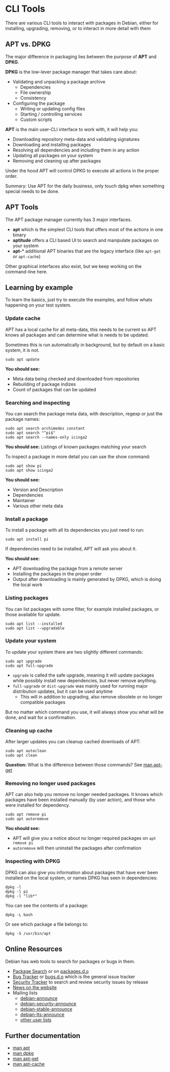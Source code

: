 CLI Tools
=========

There are various CLI tools to interact with packages in Debian, either for installing, upgrading, removing, or
to interact in more detail with them

## APT vs. DPKG

The major difference in packaging lies between the purpose of **APT** and **DPKG**.

**DPKG** is the low-lever package manager that takes care about:

* Validating and unpacking a package archive
    * Dependencies
    * File ownership
    * Consistency
* Configuring the package
    * Writing or updating config files
    * Starting / controlling services
    * Custom scripts

**APT** is the main user-CLI interface to work with, it will help you:

* Downloading repository meta-data and validating signatures
* Downloading and installing packages
* Resolving all dependencies and including them in any action
* Updating all packages on your system
* Removing and cleaning up after packages

Under the hood APT will control DPKG to execute all actions in the proper order.

Summary: Use APT for the daily business, only touch dpkg when something special needs to be done.

## APT Tools

The APT package manager currently has 3 major interfaces.

* **apt** which is the simplest CLI tools that offers most of the actions in one binary
* **aptitude** offers a CLI based UI to search and manipulate packages on your system
* **apt-*** additional APT binaries that are the legacy interface (like `apt-get` or `apt-cache`)

Other graphical interfaces also exist, but we keep working on the command-line here.

## Learning by example

To learn the basics, just try to execute the examples, and follow whats happening on your test system.

### Update cache

APT has a local cache for all meta-data, this needs to be current so APT knows all packages and can determine what
is needs to be updated.

Sometimes this is run automatically in background, but by default on a basic system, it is not.

    sudo apt update

**You should see:**

* Meta data being checked and downloaded from repositories
* Rebuilding of package indizes
* Count of packages that can be updated

### Searching and inspecting

You can search the package meta data, with description, regexp or just the package names:

    sudo apt search archimedes constant
    sudo apt search "^pi$"
    sudo apt search --names-only icinga2

**You should see:** Listings of known packages matching your search

To inspect a package in more detail you can use the show command:

    sudo apt show pi
    sudo apt show icinga2

**You should see:**

* Version and Description
* Dependencies
* Maintainer
* Various other meta data

### Install a package

To install a package with all its dependencies you just need to run:

    sudo apt install pi

If dependencies need to be installed, APT will ask you about it.

**You should see:**

* APT downloading the package from a remote server
* Installing the packages in the proper order
* Output after downloading is mainly generated by DPKG, which is doing the local work

### Listing packages

You can list packages with some filter, for example installed packages, or those available for update.

    sudo apt list --installed
    sudo apt list --upgradable

### Update your system

To update your system there are two slightly different commands:

    sudo apt upgrade
    sudo apt full-upgrade

* `upgrade` is called the safe upgrade, meaning it will update packages while possibly install new dependencies,
  but never remove anything.
* `full-upgrade` or `dist-upgrade` was mainly used for running major distribution updates, but it can be used anytime
    * This will in addition to upgrading, also remove obsolete or no longer compatible packages

But no matter which command you use, it will always show you what will be done, and wait for a confirmation.

### Cleaning up cache

After larger updates you can cleanup cached downloads of APT:

    sudo apt autoclean
    sudo apt clean

**Question:** What is the difference between those commands?
See [man apt-get](https://manpages.debian.org/stable/apt/apt-get.8.de.html)

### Removing no longer used packages

APT can also help you remove no longer needed packages. It knows which packages have been installed manually
(by user action), and those who were installed for dependency.

    sudo apt remove pi
    sudo apt autoremove

**You should see:**

* APT will give you a notice about no longer required packages on `apt remove pi`
* `autoremove` will then uninstall the packages after confirmation

### Inspecting with DPKG

DPKG can also give you information about packages that have ever been installed on the local system,
or names DPKG has seen in dependencies:

    dpkg -l
    dpkg -l pi
    dpkg -l "lib*"

You can see the contents of a package:

    dpkg -L bash

Or see which package a file belongs to:

    dpkg -S /usr/bin/apt

## Online Resources

Debian has web tools to search for packages or bugs in them.

* [Package Search](https://www.debian.org/distrib/packages) or on [packages.d.o](https://packages.debian.org)
* [Bug Tracker](https://www.debian.org/Bugs/) or [bugs.d.o](https://bugs.debian.org) which is the general issue tracker
* [Security Tracker](https://security-tracker.debian.org) to search and review security issues by release
* [News on the website](https://www.debian.org/News/)
* Mailing lists
  * [debian-announce](https://lists.debian.org/debian-announce/)
  * [debian-security-announce](https://lists.debian.org/debian-security-announce/)
  * [debian-stable-announce](https://lists.debian.org/debian-stable-announce/)
  * [debian-lts-announce](https://lists.debian.org/debian-lts-announce/)
  * [other user lists](https://lists.debian.org/users.html)

## Further documentation

* [man apt](https://manpages.debian.org/stable/apt/apt.8.de.html)
* [man dpkg](https://manpages.debian.org/stable/apt/dpkg.8.de.html)
* [man apt-get](https://manpages.debian.org/stable/apt/apt-get.8.de.html)
* [man apt-cache](https://manpages.debian.org/stable/apt/apt-cache.8.de.html)
